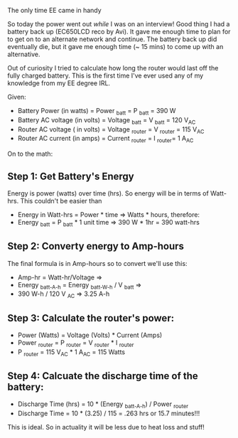  The only time EE came in handy

So today the power went out _while_ I was on an interview! Good thing I had a battery back up (EC650LCD reco by Avi). It gave me enough time to plan for to get on to an alternate network and continue. The battery back up did eventually die, but it gave me enough time (~ 15 mins) to come up with an alternative.

Out of curiosity I tried to calculate how long the router would last off the fully charged battery. This is the first time I've ever used any of my knowledge from my EE degree IRL.

Given:
- Battery Power (in watts) = Power <sub>batt</sub> = P <sub>batt</sub> = 390 W
- Battery AC voltage (in volts) = Voltage <sub>batt</sub> = V <sub>batt</sub> = 120 V<sub>AC</sub>
- Router AC voltage ( in volts) = Voltage <sub>router</sub> = V <sub>router</sub> = 115 V<sub>AC</sub>
- Router AC current (in amps) = Current <sub>router</sub> =  I <sub>router</sub>= 1 A<sub>AC</sub>

On to the math:

## Step 1: Get Battery's Energy
Energy is power (watts) over time (hrs). So energy will be in terms of Watt-hrs. This couldn't be easier than 
- Energy in Watt-hrs = Power * time => Watts * hours, therefore:
- Energy <sub>batt</sub> = P <sub>batt</sub> * 1 unit time => 390 W * 1hr = 390 watt-hrs


## Step 2: Converty energy to Amp-hours

The final formula is in Amp-hours so to convert we'll use this:
- Amp-hr = Watt-hr/Voltage =>
- Energy <sub>batt-A-h</sub> = Energy <sub>batt-W-h</sub> / V <sub>batt</sub> =>
- 390 W-h / 120 V <sub>AC</sub> => 3.25 A-h

## Step 3: Calculate the router's power:
- Power (Watts) = Voltage (Volts) * Current (Amps)
- Power <sub>router</sub> = P <sub>router</sub> = V <sub>router</sub> * I <sub>router</sub>
- P <sub>router</sub> = 115 V<sub>AC</sub> * 1 A<sub>AC</sub> = 115 Watts

## Step 4: Calcuate the discharge time of the battery:
- Discharge Time (hrs) = 10 * (Energy <sub>batt-A-h</sub>) / Power <sub>router</sub>
- Discharge Time = 10 * (3.25) / 115 = .263 hrs or 15.7 minutes!!!

This is ideal. So in actuality it will be less due to heat loss and stuff!
